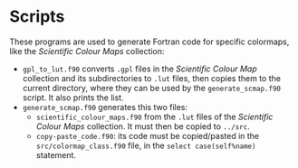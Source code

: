# Scripts

These programs are used to generate Fortran code for specific colormaps, like the *Scientific Colour Maps* collection:

* `gpl_to_lut.f90` converts `.gpl` files in the *Scientific Colour Map* collection and its subdirectories to `.lut` files, then copies them to the current directory, where they can be used by the `generate_scmap.f90` script. It also prints the list.
* `generate_scmap.f90` generates this two files:
  * `scientific_colour_maps.f90` from the `.lut` files of the *Scientific Colour Maps* collection. It must then be copied to `../src`.
  * `copy-paste_code.f90`: its code must be copied/pasted in the `src/colormap_class.f90` file, in the `select case(self%name)` statement.
